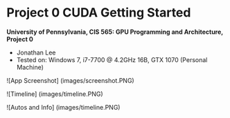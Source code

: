 Project 0 CUDA Getting Started
====================

**University of Pennsylvania, CIS 565: GPU Programming and Architecture, Project 0**

* Jonathan Lee
* Tested on: Windows 7, i7-7700 @ 4.2GHz 16B, GTX 1070 (Personal Machine)

![App Screenshot] (images/screenshot.PNG)

![Timeline] (images/timeline.PNG)

![Autos and Info] (images/timeline.PNG)